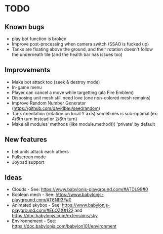 # TODO

## Known bugs

* play bot function is broken
* Improve post-processing when camera switch (SSAO is fucked up)
* Tanks are floating above the ground, and their rotation doesn't follow the underneath tile (and the health bar has issues too)

## Improvements

* Make bot attack too (seek & destroy mode)
* In-game menu
* Player can cancel a move while targetting (ala Fire Emblem)
* Disposing unit mesh still need love (one non-colored mesh remains)
* Improve Random Number Generator (https://github.com/davidbau/seedrandom)
* Tank orientation (rotation on local Y axis) sometimes is sub-optimal (ex: 4/6th turn instead or 2/6th turn)
* Make all modules' methods (like module.method()) 'private' by default

## New features

* Let units attack each others
* Fullscreen mode
* Joypad support

## Ideas

* Clouds - See: https://www.babylonjs-playground.com/#ATDL99#0
* Boolean mesh - See: https://www.babylonjs-playground.com/#T6NP3F#0
* Animated skybox - See: https://www.babylonjs-playground.com/#E6OZX#122 and https://doc.babylonjs.com/extensions/sky
* Environnement - See: https://doc.babylonjs.com/babylon101/environment

